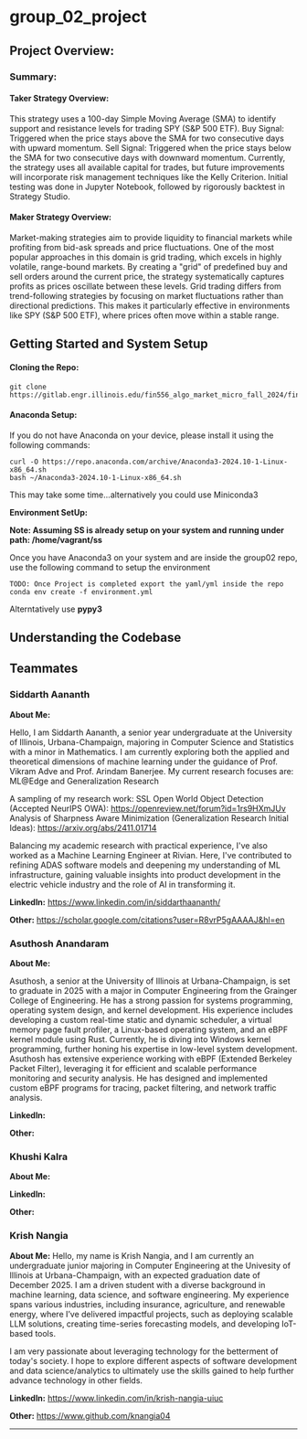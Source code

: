 # group_02_project

## Project Overview:

### Summary:

#### Taker Strategy Overview:
This strategy uses a 100-day Simple Moving Average (SMA) to identify support and resistance levels for trading SPY (S&P 500 ETF).
Buy Signal: Triggered when the price stays above the SMA for two consecutive days with upward momentum.
Sell Signal: Triggered when the price stays below the SMA for two consecutive days with downward momentum.
Currently, the strategy uses all available capital for trades, but future improvements will incorporate risk management techniques like the Kelly Criterion. Initial testing was done in Jupyter Notebook, followed by rigorously backtest in Strategy Studio.

#### Maker Strategy Overview: 
Market-making strategies aim to provide liquidity to financial markets while profiting from bid-ask spreads and price fluctuations. One of the most popular approaches in this domain is grid trading, which excels in highly volatile, range-bound markets. By creating a "grid" of predefined buy and sell orders around the current price, the strategy systematically captures profits as prices oscillate between these levels.
Grid trading differs from trend-following strategies by focusing on market fluctuations rather than directional predictions. This makes it particularly effective in environments like SPY (S&P 500 ETF), where prices often move within a stable range.

## Getting Started and System Setup

#### Cloning the Repo:

```
git clone https://gitlab.engr.illinois.edu/fin556_algo_market_micro_fall_2024/fin556_algo_market_micro_fall_2024_02/group_02_project.git
```

#### Anaconda Setup:

If you do not have Anaconda on your device, please install it using the following commands:

```
curl -O https://repo.anaconda.com/archive/Anaconda3-2024.10-1-Linux-x86_64.sh
bash ~/Anaconda3-2024.10-1-Linux-x86_64.sh
```

This may take some time...alternatively you could use Miniconda3

**Environment SetUp:**

**Note: Assuming SS is already setup on your system and running under path: /home/vagrant/ss**

Once you have Anaconda3 on your system and are inside the group02 repo, use the following command to setup the environment

```
TODO: Once Project is completed export the yaml/yml inside the repo
conda env create -f environment.yml
```

Alterntatively use **pypy3** 

## Understanding the Codebase

## Teammates

### Siddarth Aananth

**About Me:**

Hello, I am Siddarth Aananth, a senior year undergraduate at the University of Illinois, Urbana-Champaign, majoring in Computer Science and Statistics with a minor in Mathematics. I am currently exploring both the applied and theoretical dimensions of machine learning under the guidance of Prof. Vikram Adve and Prof. Arindam Banerjee. My current research focuses are: ML@Edge and Generalization Research

A sampling of my research work:
SSL Open World Object Detection (Accepted NeurIPS OWA): https://openreview.net/forum?id=1rs9HXmJUv
Analysis of Sharpness Aware Minimization (Generalization Research Initial Ideas): https://arxiv.org/abs/2411.01714

Balancing my academic research with practical experience, I've also worked as a Machine Learning Engineer at Rivian. Here, I've contributed to refining ADAS software models and deepening my understanding of ML infrastructure, gaining valuable insights into product development in the electric vehicle industry and the role of AI in transforming it.

**LinkedIn:** https://www.linkedin.com/in/siddarthaananth/

**Other:** https://scholar.google.com/citations?user=R8vrP5gAAAAJ&hl=en

### Asuthosh Anandaram 

**About Me:**

Asuthosh, a senior at the University of Illinois at Urbana-Champaign, is set to graduate in 2025 with a major in Computer Engineering from the Grainger College of Engineering. He has a strong passion for systems programming, operating system design, and kernel development. His experience includes developing a custom real-time static and dynamic scheduler, a virtual memory page fault profiler, a Linux-based operating system, and an eBPF kernel module using Rust. Currently, he is diving into Windows kernel programming, further honing his expertise in low-level system development.
Asuthosh has extensive experience working with eBPF (Extended Berkeley Packet Filter), leveraging it for efficient and scalable performance monitoring and security analysis. He has designed and implemented custom eBPF programs for tracing, packet filtering, and network traffic analysis.



**LinkedIn:**

**Other:**

### Khushi Kalra

**About Me:**

**LinkedIn:**

**Other:**

### Krish Nangia

**About Me:** Hello, my name is Krish Nangia, and I am currently an undergraduate junior majoring in Computer Engineering at the Univesity of Illinois at Urbana-Champaign, with an expected graduation date of December 2025. I am a driven student with a diverse background in machine learning, data science, and software engineering. My experience spans various industries, including insurance, agriculture, and renewable energy, where I’ve delivered impactful projects, such as deploying scalable LLM solutions, creating time-series forecasting models, and developing IoT-based tools.

​I am very passionate about leveraging technology for the betterment of today's society. I hope to explore different aspects of software development and data science/analytics to ultimately use the skills gained to help further advance technology in other fields.

**LinkedIn:** https://www.linkedin.com/in/krish-nangia-uiuc

**Other:** https://www.github.com/knangia04

___


